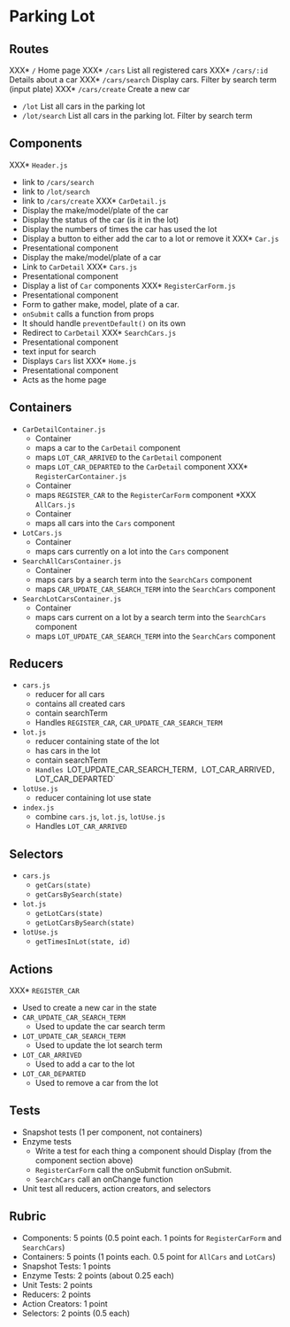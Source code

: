 # Parking Lot

## Routes

XXX* `/` Home page
XXX* `/cars` List all registered cars
XXX* `/cars/:id` Details about a car
XXX* `/cars/search` Display cars. Filter by search term (input plate)
XXX* `/cars/create` Create a new car
* `/lot` List all cars in the parking lot
* `/lot/search` List all cars in the parking lot. Filter by search term

## Components

XXX* `Header.js`
  * link to `/cars/search`
  * link to `/lot/search`
  * link to `/cars/create`
XXX* `CarDetail.js`
  * Display the make/model/plate of the car
  * Display the status of the car (is it in the lot)
  * Display the numbers of times the car has used the lot
  * Display a button to either add the car to a lot or remove it
XXX* `Car.js`
  * Presentational component
  * Display the make/model/plate of a car
  * Link to `CarDetail`
XXX* `Cars.js`
  * Presentational component
  * Display a list of `Car` components
XXX* `RegisterCarForm.js`
  * Presentational component
  * Form to gather make, model, plate of a car.
  * `onSubmit` calls a function from props
  * It should handle `preventDefault()` on its own
  * Redirect to `CarDetail`
XXX* `SearchCars.js`
  * Presentational component
  * text input for search
  * Displays `Cars` list
XXX* `Home.js`
  * Presentational component
  * Acts as the home page

## Containers

* `CarDetailContainer.js`
  * Container
  * maps a car to the `CarDetail` component
  * maps `LOT_CAR_ARRIVED` to the `CarDetail` component
  * maps `LOT_CAR_DEPARTED` to the `CarDetail` component
XXX* `RegisterCarContainer.js`
  * Container
  * maps `REGISTER_CAR` to the `RegisterCarForm` component
*XXX `AllCars.js`
  * Container
  * maps all cars into the `Cars` component
* `LotCars.js`
  * Container
  * maps cars currently on a lot into the `Cars` component
* `SearchAllCarsContainer.js`
  * Container
  * maps cars by a search term into the `SearchCars` component
  * maps `CAR_UPDATE_CAR_SEARCH_TERM` into the `SearchCars` component
* `SearchLotCarsContainer.js`
  * Container
  * maps cars current on a lot by a search term into the `SearchCars` component
  * maps `LOT_UPDATE_CAR_SEARCH_TERM` into the `SearchCars` component

## Reducers

* `cars.js`
  * reducer for all cars
  * contains all created cars
  * contain searchTerm
  * Handles `REGISTER_CAR`, `CAR_UPDATE_CAR_SEARCH_TERM`
* `lot.js`
  * reducer containing state of the lot
  * has cars in the lot
  * contain searchTerm
  * `Handles `LOT_UPDATE_CAR_SEARCH_TERM`, `LOT_CAR_ARRIVED`, `LOT_CAR_DEPARTED`
* `lotUse.js`
  * reducer containing lot use state
* `index.js`
  * combine `cars.js`, `lot.js`, `lotUse.js`
  * Handles `LOT_CAR_ARRIVED`

## Selectors

* `cars.js`
  * `getCars(state)`
  * `getCarsBySearch(state)`
* `lot.js`
  * `getLotCars(state)`
  * `getLotCarsBySearch(state)`
* `lotUse.js`
  * `getTimesInLot(state, id)`

## Actions

XXX* `REGISTER_CAR`
  * Used to create a new car in the state
* `CAR_UPDATE_CAR_SEARCH_TERM`
  * Used to update the car search term
* `LOT_UPDATE_CAR_SEARCH_TERM`
  * Used to update the lot search term
* `LOT_CAR_ARRIVED`
  * Used to add a car to the lot
* `LOT_CAR_DEPARTED`
  * Used to remove a car from the lot

## Tests

* Snapshot tests (1 per component, not containers)
* Enzyme tests
  * Write a test for each thing a component should Display (from the component section above)
  * `RegisterCarForm` call the onSubmit function onSubmit.
  * `SearchCars` call an onChange function
* Unit test all reducers, action creators, and selectors

## Rubric

* Components: 5 points (0.5 point each. 1 points for `RegisterCarForm` and `SearchCars`)
* Containers: 5 points (1 points each. 0.5 point for `AllCars` and `LotCars`)
* Snapshot Tests: 1 points
* Enzyme Tests: 2 points (about 0.25 each)
* Unit Tests: 2 points
* Reducers: 2 points
* Action Creators: 1 point
* Selectors: 2 points (0.5 each)